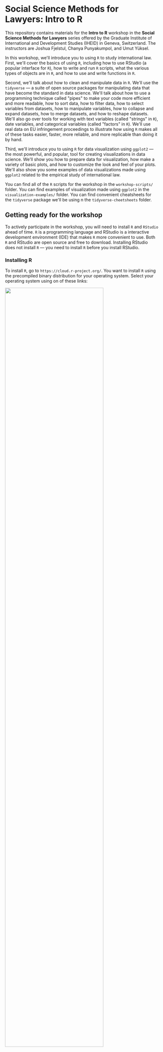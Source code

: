 
# Social Science Methods for Lawyers: Intro to R

This repository contains materials for the **Intro to R** workshop in the **Social Science Methods for Lawyers** series offered by the Graduate Institute of International and Development Studies (IHEID) in Geneva, Switzerland. The instructors are Joshua Fjelstul, Chanya Punyakumpol, and Umut Yüksel.

In this workshop, we'll introduce you to using `R` to study international law. First, we'll cover the basics of using `R`, including how to use RStudio (a popular interface for `R`), how to write and run `R` scripts, what the various types of objects are in `R`, and how to use and write functions in `R`. 

Second, we'll talk about how to clean and manipulate data in `R`. We'll use the `tidyverse` — a suite of open source packages for manipulating data that have become the standard in data science. We'll talk about how to use a programming technique called "pipes" to make your code more efficient and more readable, how to sort data, how to filter data, how to select variables from datasets, how to manipulate variables, how to collapse and expand datasets, how to merge datasets, and how to reshape datasets. We'll also go over tools for working with text variables (called "strings" in `R`), date variables, and categorical variables (called "factors" in `R`). We'll use real data on EU infringement proceedings to illustrate how using `R` makes all of these tasks easier, faster, more reliable, and more replicable than doing it by hand.

Third, we'll introduce you to using `R` for data visualization using `ggplot2` — the most powerful, and popular, tool for creating visualizations in data science. We'll show you how to prepare data for visualization, how make a variety of basic plots, and how to customize the look and feel of your plots. We'll also show you some examples of data visualizations made using `ggplot2` related to the empirical study of international law. 

You can find all of the `R` scripts for the workshop in the `workshop-scripts/` folder. You can find examples of visualization made using `ggplot2` in the `visualization-examples/` folder. You can find convenient cheatsheets for the `tidyverse` package we'll be using n the `tidyverse-cheetsheets` folder.

## Getting ready for the workshop

To actively participate in the workshop, you will need to install `R` and `RStudio` ahead of time. `R` is a programming language and RStudio is a interactive development environment (IDE) that makes `R` more convenient to use. Both `R` and RStudio are open source and free to download. Installing RStudio does not install `R` — you need to install `R` before you install RStudio.

### Installing R

To install `R`, go to `https://cloud.r-project.org/`. You want to install `R` using the precompiled binary distribution for your operating system. Select your operating system using on of these links:

<img src="https://github.com/jfjelstul/IHEID-intro-to-R-workshop/blob/master/installation/install-R-1.png?raw=true" width="80%">

If you use macOS, click on this link to install the latest version of `R`:

<img src="https://github.com/jfjelstul/IHEID-intro-to-R-workshop/blob/master/installation/install-R-2.png?raw=true" width="80%">

If you use Windows, and you haven't installed `R` before, click on this link:

<img src="https://github.com/jfjelstul/IHEID-intro-to-R-workshop/blob/master/installation/install-R-3.png?raw=true" width="80%">

Then, click this link to install the latest version of `R`:

<img src="https://github.com/jfjelstul/IHEID-intro-to-R-workshop/blob/master/installation/install-R-4.png?raw=true" width="80%">

### Installing RStudio

To install `RStudio` from `https://www.rstudio.com/products/rstudio/download/`. You want to download the free version of RStudio Desktop. Click on this link:

<img src="https://github.com/jfjelstul/IHEID-intro-to-R-workshop/blob/master/installation/install-RStudio-2.png?raw=true" width="80%">

This will scroll you down to a button that will let you download the current version of RStudio for your operating system from this list:

<img src="https://github.com/jfjelstul/IHEID-intro-to-R-workshop/blob/master/installation/install-R-2.png?raw=true" width="80%">

You can also choose the appropriate installer for your operating system:

<img src="https://github.com/jfjelstul/IHEID-intro-to-R-workshop/blob/master/installation/install-R-3.png?raw=true" width="80%">
